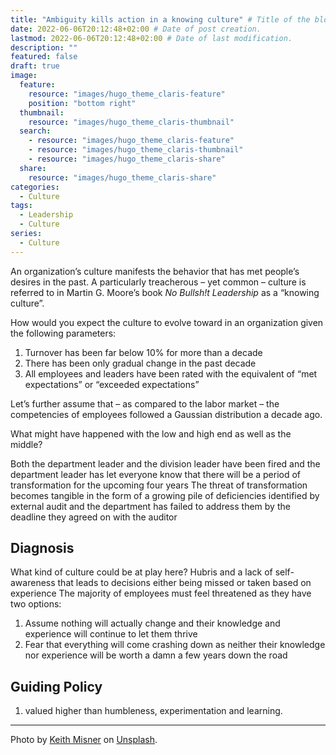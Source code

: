 ```yaml
---
title: "Ambiguity kills action in a knowing culture" # Title of the blog post.
date: 2022-06-06T20:12:48+02:00 # Date of post creation.
lastmod: 2022-06-06T20:12:48+02:00 # Date of last modification.
description: ""
featured: false
draft: true
image:
  feature:
    resource: "images/hugo_theme_claris-feature"
    position: "bottom right"
  thumbnail:
    resource: "images/hugo_theme_claris-thumbnail"
  search:
    - resource: "images/hugo_theme_claris-feature"
    - resource: "images/hugo_theme_claris-thumbnail"
    - resource: "images/hugo_theme_claris-share"
  share:
    resource: "images/hugo_theme_claris-share"
categories:
  - Culture
tags:
  - Leadership
  - Culture
series:
  - Culture
---
```





An organization’s culture manifests the behavior that has met people’s desires in the past. 
A particularly treacherous – yet common – culture is referred to in Martin G. Moore’s book *No Bullsh!t Leadership* as a “knowing culture”.

How would you expect the culture to evolve toward in an organization given the following parameters:
1. Turnover has been far below 10% for more than a decade
2. There has been only gradual change in the past decade
3. All employees and leaders have been rated with the equivalent of “met expectations” or “exceeded expectations”
 
Let’s further assume that – as compared to the labor market – the competencies of employees followed a Gaussian distribution a decade ago.

What might have happened with the low and high end as well as the middle?

Both the department leader and the division leader have been fired and the department leader has let everyone know that there will be a period of transformation for the upcoming four years
The threat of transformation becomes tangible in the form of a growing pile of deficiencies identified by external audit and the department has failed to address them by the deadline they agreed on with the auditor

## Diagnosis
What kind of culture could be at play here? Hubris and a lack of self-awareness that leads to decisions either being missed or taken based on experience
The majority of employees must feel threatened as they have two options:
1. Assume nothing will actually change and their knowledge and experience will continue to let them thrive
2. Fear that everything will come crashing down as neither their knowledge nor experience will be worth a damn a few years down the road

## Guiding Policy
1. valued higher than humbleness, experimentation and learning.


---
Photo by [Keith Misner](https://unsplash.com/photos/h0Vxgz5tyXA) on [Unsplash](https://unsplash.com/).
